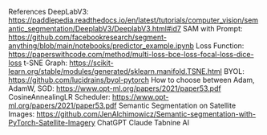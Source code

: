 References
DeepLabV3: https://paddlepedia.readthedocs.io/en/latest/tutorials/computer_vision/semantic_segmentation/DeeplabV3/DeeplabV3.html#id7
SAM with Prompt: https://github.com/facebookresearch/segment-anything/blob/main/notebooks/predictor_example.ipynb
Loss Function: https://paperswithcode.com/method/multi-loss-bce-loss-focal-loss-dice-loss
t-SNE Graph: https://scikit-learn.org/stable/modules/generated/sklearn.manifold.TSNE.html
BYOL: https://github.com/lucidrains/byol-pytorch
How to choose between Adam, AdamW, SGD: https://www.opt-ml.org/papers/2021/paper53.pdf
CosineAnnealingLR Scheduler: https://www.opt-ml.org/papers/2021/paper53.pdf
Semantic Segmentation on Satellite Images: https://github.com/JenAlchimowicz/Semantic-segmentation-with-PyTorch-Satellite-Imagery
ChatGPT
Claude
Tabnine AI
